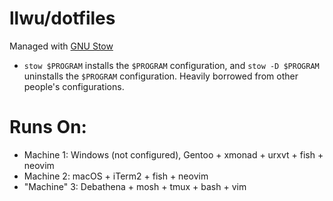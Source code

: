 # llwu/dotfiles
Managed with
[GNU Stow](http://brandon.invergo.net/news/2012-05-26-using-gnu-stow-to-manage-your-dotfiles.html)
- `stow $PROGRAM` installs the `$PROGRAM` configuration, and `stow
-D $PROGRAM` uninstalls the `$PROGRAM` configuration.  Heavily
borrowed from other people's configurations.

# Runs On:
* Machine 1: Windows (not configured), Gentoo + xmonad + urxvt + fish + neovim
* Machine 2: macOS + iTerm2 + fish + neovim
* "Machine" 3: Debathena + mosh + tmux + bash + vim

